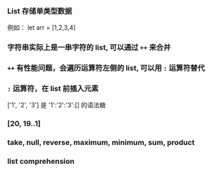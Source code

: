 ### List 存储单类型数据

例如： let arr = [1,2,3,4]


### 字符串实际上是一串字符的 list, 可以通过 `++` 来合并

### `++` 有性能问题，会遍历运算符左侧的 list, 可以用 `:` 运算符替代

### `:` 运算符，在 list 前插入元素

['1', '2', '3'] 是 '1':'2':'3':[] 的语法糖

### [20, 19..1]

### take, null, reverse, maximum, minimum, sum, product

### list comprehension



